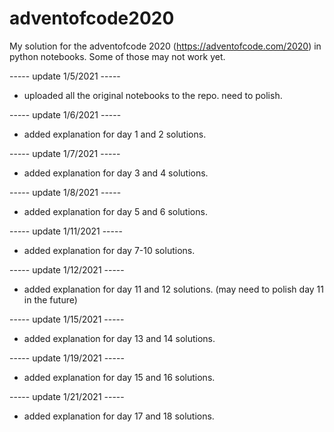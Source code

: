 # adventofcode2020
My solution for the adventofcode 2020 (https://adventofcode.com/2020) in python notebooks. Some of those may not work yet.

----- update 1/5/2021 -----
- uploaded all the original notebooks to the repo. need to polish.

----- update 1/6/2021 -----
- added explanation for day 1 and 2 solutions.

----- update 1/7/2021 -----
- added explanation for day 3 and 4 solutions.

----- update 1/8/2021 -----
- added explanation for day 5 and 6 solutions.

----- update 1/11/2021 -----
- added explanation for day 7-10 solutions.

----- update 1/12/2021 -----
- added explanation for day 11 and 12 solutions. (may need to polish day 11 in the future)

----- update 1/15/2021 -----
- added explanation for day 13 and 14 solutions.

----- update 1/19/2021 -----
- added explanation for day 15 and 16 solutions.

----- update 1/21/2021 -----
- added explanation for day 17 and 18 solutions.